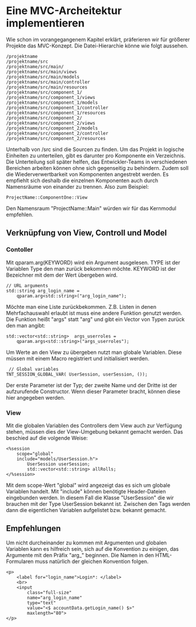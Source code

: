 # Eine MVC-Archeitektur implementieren #

Wie schon im vorangegangenem Kapitel erklärt, präferieren wir für größerer
Projekte das MVC-Konzept. Die Datei-Hierarchie könne wie folgt aussehen.


    /projektname
    /projektname/src
    /projektname/src/main/
    /projektname/src/main/views
    /projektname/src/main/models
    /projektname/src/main/controller
    /projektname/src/main/resources
    /projektname/src/component_1/
    /projektname/src/component_1/views
    /projektname/src/component_1/models
    /projektname/src/component_1/controller
    /projektname/src/component_1/resources
    /projektname/src/component_2/
    /projektname/src/component_2/views
    /projektname/src/component_2/models
    /projektname/src/component_2/controller
    /projektname/src/component_2/resources

Unterhalb von /src sind die Sourcen zu finden. Um das Projekt in logische
Einheiten zu unterteilen, gibt es darunter pro Komponente ein Verzeichnis.
Die Unterteilung soll später helfen, das Entwickler-Teams in verschiedenen
Bereichen arbeiten können ohne sich gegenseitig zu behindern. Zudem soll die
Wiederverwertbarkeit von Komponenten angestrebt werden. Es empfiehlt sich
deshalb die einzelnen Komponenten auch durch Namensräume von einander zu
trennen. Also zum Beispiel:

    ProjectName::ComponentOne::View

Den Namensraum "ProjectName::Main" würden wir für das Kernmodul empfehlen.


## Verknüpfung von View, Controll und Model ##


### Contoller ###


Mit qparam.arg<TYPE>(KEYWORD) wird ein Argument ausgelesen. TYPE ist der
Variablen Type den man zurück bekommen möchte. KEYWORD ist der Bezeichner
mit dem der Wert übergeben wird. 

    // URL arguments
    std::string arg_login_name =
        qparam.arg<std::string>("arg_login_name");


Möchte man eine Liste zurückbekommen.
Z.B. Listen in denen Mehrfachauswahl erlaubt ist muss eine andere Funktion
genutzt werden. Die Funktion heißt "args" statt "arg" und gibt ein Vector von
Typen zurück den man angibt:

    std::vector<std::string>  args_userroles =
        qparam.args<std::string>("args_userroles");

Um Werte an den View zu übergeben nutzt man globale Variablen. Diese müssen
mit einem Macro registriert und initialisiert werden.

     // Global variables
    TNT_SESSION_GLOBAL_VAR( UserSession, userSession, ());

Der erste Parameter ist der Typ; der zweite Name und der Dritte ist
 der aufzurufende Constructor. Wenn dieser Parameter bracht, können diese
hier angegeben werden.


### View ###

Mit die globalen Variablen des Controllers dem View auch zur Verfügung
stehen, müssen dies der View-Umgebung bekannt gemacht werden. Das beschied
auf die volgende Weise:

    <%session
        scope="global"
        include="models/UserSession.h">
            UserSession userSession;
            std::vector<std::string> allRolls;
    </%session>


Mit dem scope-Wert "global" wird angezeigt das es sich um globale Variablen
handelt. Mit "include" können benötigte Header-Dateien eingebunden werden. In
diesem Fall die Klasse "UserSession" die wir brauchen mit der Type UserSession
bekannt ist. Zwischen den Tags werden dann die eigentlichen Variablen aufgelistet
bzw. bekannt gemacht.

## Empfehlungen ##

Um nicht durcheinander zu kommen mit Argumenten und globalen Variablen kann es
hilfreich sein, sich auf die Konvention zu einigen, das Argumente mit den 
Präfix "arg_" beginnen. Die Namen in den HTML-Formularen muss natürlich der
gleichen Konvention folgen.

    <p>
        <label for="login_name">Login*: </label>
        <br>
        <input
            class="full-size"
            name="arg_login_name"
            type="text"
            value="<$ accountData.getLogin_name() $>"
            maxlength="80">
    </p>